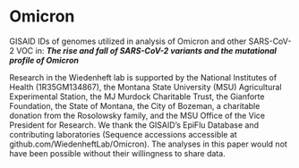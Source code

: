 # Omicron
GISAID IDs of genomes utilized in analysis of Omicron and other SARS-CoV-2 VOC in:
***The rise and fall of SARS-CoV-2 variants and the mutational profile of Omicron***

Research in the Wiedenheft lab is supported by the National Institutes of Health (1R35GM134867), the Montana State University (MSU) Agricultural Experimental Station, the MJ Murdock Charitable Trust, the Gianforte Foundation, the State of Montana, the City of Bozeman, a charitable donation from the Rosolowsky family, and the MSU Office of the Vice President for Research. We thank the GISAID’s EpiFlu Database and contributing laboratories (Sequence accessions accessible at github.com/WiedenheftLab/Omicron). The analyses in this paper would not have been possible without their willingness to share data.
